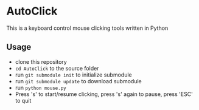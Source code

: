 # AutoClick

This is a keyboard control mouse clicking tools written in Python

## Usage

+ clone this repository
+ `cd AutoClick` to the source folder
+ run `git submodule init` to initialize submodule
+ run `git submodule update` to download submodule
+ run `python mouse.py`
+ Press 's' to start/resume clicking, press 's' again to pause, press 'ESC' to quit
